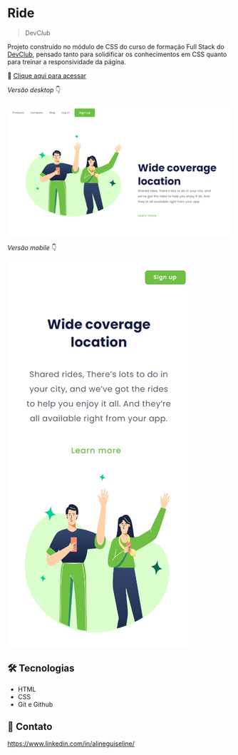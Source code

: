 # Ride

>DevClub

Projeto construído no módulo de CSS do curso de formação Full Stack do <a href=https://rodolfomori.com.br/devclub>DevClub</a>, pensado tanto para solidificar os conhecimentos em CSS quanto para treinar a responsividade da página.

🔗 [Clique aqui para acessar](https://alineguiseline.github.io/Ride-responsive/)

<i>Versão desktop</i> :point_down:
<br>
<br>
![Desktop](https://raw.githubusercontent.com/AlineGuiseline/Ride-responsive/master/assets/Ride%20-%20desktop.png)

<i>Versão mobile</i> :point_down:
<br>
<br>
![Mobile](https://raw.githubusercontent.com/AlineGuiseline/Ride-responsive/master/assets/Ride%20-%20mobile.png)

## 🛠️ Tecnologias

- HTML
- CSS
- Git e Github

##  💜 Contato

https://www.linkedin.com/in/alineguiseline/
